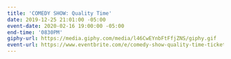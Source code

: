 ```yaml
---
title: 'COMEDY SHOW: Quality Time'
date: 2019-12-25 21:01:00 -05:00
event-date: 2020-02-16 19:00:00 -05:00
end-time: '0830PM'
giphy-url: https://media.giphy.com/media/l46CwEYnbFtFfjZNS/giphy.gif
event-url: https://www.eventbrite.com/e/comedy-show-quality-time-tickets-92086897389
---
```


